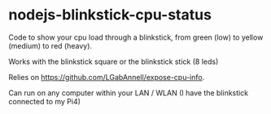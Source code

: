 # nodejs-blinkstick-cpu-status

Code to show your cpu load through a blinkstick, from green (low) to yellow (medium) to red (heavy).

Works with the blinkstick square or the blinkstick stick (8 leds)

Relies on https://github.com/LGabAnnell/expose-cpu-info.

Can run on any computer within your LAN / WLAN (I have the blinkstick connected to my Pi4)
